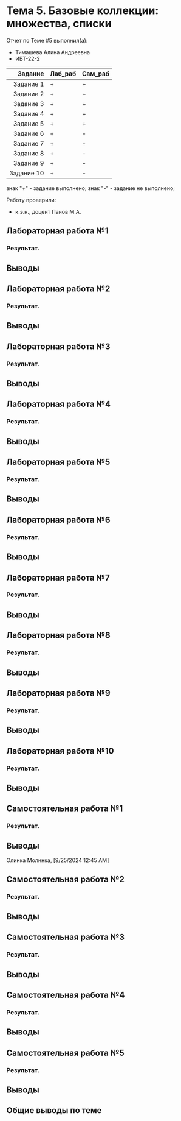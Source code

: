 # Тема 5. Базовые коллекции: множества, списки
Отчет по Теме #5 выполнил(а):
+ Тимашева Алина Андреевна
+ ИВТ-22-2

| Задание | Лаб_раб | Сам_раб |
|--------:|---------|---------|
|Задание 1|+        |+        |
|Задание 2|+        |+        |
|Задание 3|+        |+        |
|Задание 4|+        |+        |
|Задание 5|+        |+        |
|Задание 6|+        |-        |
|Задание 7|+        |-        |
|Задание 8|+        |-        |
|Задание 9|+        |-        |
|Задание 10|+       |-        |

знак "+" - задание выполнено; знак "-" - задание не выполнено;

Работу проверили:
+ к.э.н., доцент Панов М.А.

## Лабораторная работа №1
### 



### Результат.

## Выводы


## Лабораторная работа №2
### 



### Результат.

## Выводы

## Лабораторная работа №3
### 



### Результат.

## Выводы

  
## Лабораторная работа №4
### 



### Результат.

## Выводы


## Лабораторная работа №5
### 



### Результат.

## Выводы


## Лабораторная работа №6
### 



### Результат.

## Выводы


## Лабораторная работа №7
### 



### Результат.

## Выводы


## Лабораторная работа №8
### 



### Результат.

## Выводы


## Лабораторная работа №9
### 



### Результат.

## Выводы


## Лабораторная работа №10
### 



### Результат.

## Выводы


## Самостоятельная работа №1
### 



### Результат.

## Выводы

Олинка Молинка, [9/25/2024 12:45 AM]
## Самостоятельная работа №2
### 



### Результат.

## Выводы

  
## Самостоятельная работа №3
### 



### Результат.

## Выводы

  
## Самостоятельная работа №4
### 



### Результат.

## Выводы

  
## Самостоятельная работа №5
### 



### Результат.

## Выводы


## Общие выводы по теме
